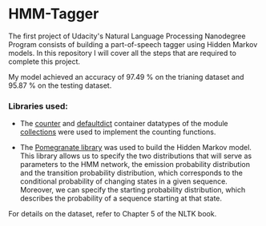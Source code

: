 # HMM-Tagger

The first project of Udacity's Natural Language Processing Nanodegree Program consists of building a part-of-speech tagger using Hidden Markov models. In this repository I will cover all the steps that are required to complete this project.

My model achieved an accuracy of 97.49 % on the trianing dataset and 95.87 % on the testing dataset.

### Libraries used:
- The [counter](https://docs.python.org/3/library/collections.html#collections.Counter) and [defaultdict](https://docs.python.org/3/library/collections.html#collections.defaultdict) container datatypes of the module [collections](https://docs.python.org/3/library/collections.html) were used to implement the counting functions.

- The [Pomegranate library](https://github.com/jmschrei/pomegranate) was used to build the Hidden Markov model. This library allows us to specify the two distributions that will serve as parameters to the HMM network, the emission probability distribution and the transition probability distribution, which corresponds to the conditional probability of changing states in a given sequence. Moreover, we can specify the starting probability distribution, which describes the probability of a sequence starting at that state.

For details on the dataset, refer to Chapter 5 of the NLTK book.

